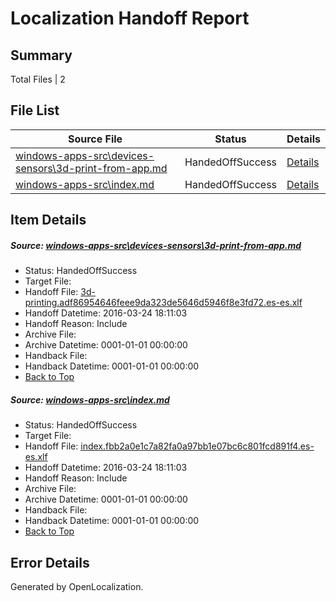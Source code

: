 # <a name='report-top'></a> Localization Handoff Report

## Summary
 Total Files | 2

## File List
 Source File | Status | Details 
 ----------- | ------ | ------- 
 [windows-apps-src\devices-sensors\3d-print-from-app.md](https://github.com/Microsoft/windows-apps/blob/8749e429529905804702ad7dbff81cd355f7be5b/windows-apps-src/devices-sensors/3d-print-from-app.md) | HandedOffSuccess | [Details](#cff85c5a2446c6c16faba670ad43135a8be6afc71901)
 [windows-apps-src\index.md](https://github.com/Microsoft/windows-apps/blob/8749e429529905804702ad7dbff81cd355f7be5b/windows-apps-src/index.md) | HandedOffSuccess | [Details](#8ce405a5f04fb1374642d102e876ed717cd18c812533)

## Item Details
##### <a name='cff85c5a2446c6c16faba670ad43135a8be6afc71901'></a> Source: [windows-apps-src\devices-sensors\3d-print-from-app.md](https://github.com/Microsoft/windows-apps/blob/8749e429529905804702ad7dbff81cd355f7be5b/windows-apps-src/devices-sensors/3d-print-from-app.md)
* Status: HandedOffSuccess
* Target File: 
* Handoff File: [3d-printing.adf86954646feee9da323de5646d5946f8e3fd72.es-es.xlf](https://github.com/Microsoft/WDG.handoff/blob/ccf59fbe677ccb59fd421325ab8b189db8b74102/ol-handoff/Microsoft/windows-apps.es-es/master/3d-printing.adf86954646feee9da323de5646d5946f8e3fd72.es-es.xlf)
* Handoff Datetime: 2016-03-24 18:11:03
* Handoff Reason: Include
* Archive File: 
* Archive Datetime: 0001-01-01 00:00:00
* Handback File: 
* Handback Datetime: 0001-01-01 00:00:00
* [Back to Top](#report-top)

##### <a name='8ce405a5f04fb1374642d102e876ed717cd18c812533'></a> Source: [windows-apps-src\index.md](https://github.com/Microsoft/windows-apps/blob/8749e429529905804702ad7dbff81cd355f7be5b/windows-apps-src/index.md)
* Status: HandedOffSuccess
* Target File: 
* Handoff File: [index.fbb2a0e1c7a82fa0a97bb1e07bc6c801fcd891f4.es-es.xlf](https://github.com/Microsoft/WDG.handoff/blob/ccf59fbe677ccb59fd421325ab8b189db8b74102/ol-handoff/Microsoft/windows-apps.es-es/master/index.fbb2a0e1c7a82fa0a97bb1e07bc6c801fcd891f4.es-es.xlf)
* Handoff Datetime: 2016-03-24 18:11:03
* Handoff Reason: Include
* Archive File: 
* Archive Datetime: 0001-01-01 00:00:00
* Handback File: 
* Handback Datetime: 0001-01-01 00:00:00
* [Back to Top](#report-top)


## Error Details

Generated by OpenLocalization.
